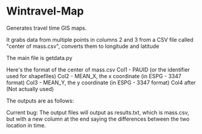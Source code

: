 # Wintravel-Map
Generates travel time GIS maps.

It grabs data from multiple points in columns 2 and 3 from a CSV file called "center of mass.csv", converts them to longitude and latitude

The main file is getdata.py


Here's the format of the center of mass.csv
Col1 - PAUID (or the identifier used for shapefiles)
Col2 - MEAN_X, the x coordinate (in ESPG - 3347 format)
Col3 - MEAN_Y, the y coordinate (in ESPG - 3347 format)
Col4 after (Not actually used)

The outputs are as follows:


Current bug: The output files will output as results.txt, which is mass.csv, but with a new column at the end saying the differences between the two location in time.
